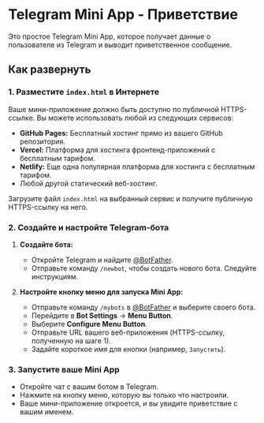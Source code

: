 # Telegram Mini App - Приветствие

Это простое Telegram Mini App, которое получает данные о пользователе из Telegram и выводит приветственное сообщение.

## Как развернуть

### 1. Разместите `index.html` в Интернете

Ваше мини-приложение должно быть доступно по публичной HTTPS-ссылке. Вы можете использовать любой из следующих сервисов:

*   **GitHub Pages:** Бесплатный хостинг прямо из вашего GitHub репозитория.
*   **Vercel:** Платформа для хостинга фронтенд-приложений с бесплатным тарифом.
*   **Netlify:** Еще одна популярная платформа для хостинга с бесплатным тарифом.
*   Любой другой статический веб-хостинг.

Загрузите файл `index.html` на выбранный сервис и получите публичную HTTPS-ссылку на него.

### 2. Создайте и настройте Telegram-бота

1.  **Создайте бота:**
    *   Откройте Telegram и найдите [@BotFather](https://t.me/BotFather).
    *   Отправьте команду `/newbot`, чтобы создать нового бота. Следуйте инструкциям.

2.  **Настройте кнопку меню для запуска Mini App:**
    *   Отправьте команду `/mybots` в [@BotFather](https://t.me/BotFather) и выберите своего бота.
    *   Перейдите в **Bot Settings** -> **Menu Button**.
    *   Выберите **Configure Menu Button**.
    *   Отправьте URL вашего веб-приложения (HTTPS-ссылку, полученную на шаге 1).
    *   Задайте короткое имя для кнопки (например, `Запустить`).

### 3. Запустите ваше Mini App

*   Откройте чат с вашим ботом в Telegram.
*   Нажмите на кнопку меню, которую вы только что настроили.
*   Ваше мини-приложение откроется, и вы увидите приветствие с вашим именем.